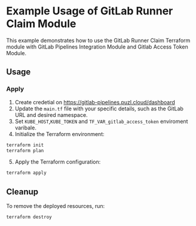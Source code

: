 # Example Usage of GitLab Runner Claim Module

This example demonstrates how to use the GitLab Runner Claim Terraform module with GitLab Pipelines Integration Module and Gitlab Access Token Module.

## Usage

### Apply

1. Create credetial on https://gitlab-pipelines.puzl.cloud/dashboard
2. Update the `main.tf` file with your specific details, such as the GitLab URL and desired namespace.
3. Set `KUBE_HOST`,`KUBE_TOKEN` and `TF_VAR_gitlab_access_token` enviroment varibale.
4. Initialize the Terraform environment:

```bash
terraform init
terraform plan
```

5. Apply the Terraform configuration:

```bash
terraform apply
```

## Cleanup

To remove the deployed resources, run:

```bash
terraform destroy
```
